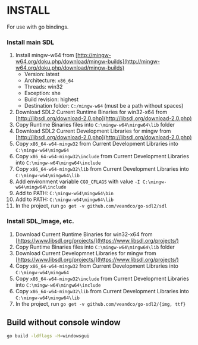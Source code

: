 # INSTALL
For use with go bindings.

### Install main SDL
1. Install mingw-w64 from [http://mingw-w64.org/doku.php/download/mingw-builds](http://mingw-w64.org/doku.php/download/mingw-builds)
    * Version: latest
    * Architecture: `x86_64`
    * Threads: win32
    * Exception: she
    * Build revision: highest
    * Destination folder: `C:/mingw-w64` (must be a path without spaces)
2. Download SDL2 Current Runtime Binaries for win32-x64 from [http://libsdl.org/download-2.0.php](http://libsdl.org/download-2.0.php)
3. Copy Runtime Binaries files into `C:\mingw-w64\mingw64\lib` folder
4. Download SDL2 Current Development Libraries for mingw from [http://libsdl.org/download-2.0.php](http://libsdl.org/download-2.0.php)
5. Copy `x86_64-w64-mingw32` from Current Development Libraries into `C:\mingw-w64\mingw64`
6. Copy `x86_64-w64-mingw32\include` from Current Development Libraries into `C:\mingw-w64\mingw64\include`
7. Copy `x86_64-w64-mingw32\lib` from Current Development Libraries into `C:\mingw-w64\mingw64\lib`
8. Add environment variable `CGO_CFLAGS` with value `-I C:\mingw-w64\mingw64\include`
9. Add to PATH: `C:\mingw-w64\mingw64\bin`
10. Add to PATH: `C:\mingw-w64\mingw64\lib`
11. In the project, run `go get -v github.com/veandco/go-sdl2/sdl`

### Install SDL_Image, etc.
1. Download Current Runtime Binaries for win32-x64 from [https://www.libsdl.org/projects/](https://www.libsdl.org/projects/)
2. Copy Runtime Binaries files into `C:\mingw-w64\mingw64\lib` folder
3. Download Current Developmnet Libraries for mingw from [https://www.libsdl.org/projects/](https://www.libsdl.org/projects/)
5. Copy `x86_64-w64-mingw32` from Current Development Libraries into `C:\mingw-w64\mingw64`
6. Copy `x86_64-w64-mingw32\include` from Current Development Libraries into `C:\mingw-w64\mingw64\include`
7. Copy `x86_64-w64-mingw32\lib` from Current Development Libraries into `C:\mingw-w64\mingw64\lib`
8. In the project, run `go get -v github.com/veandco/go-sdl2/{img, ttf}`

## Build without console window
```bash
go build -ldflags -H=windowsgui
```



